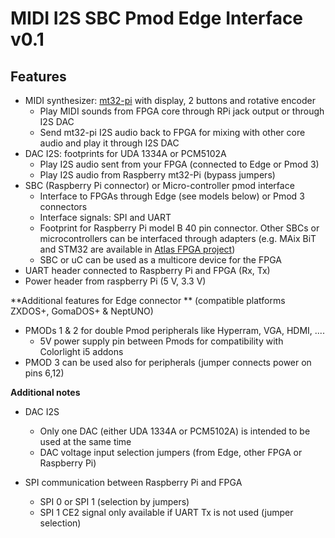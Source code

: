 # MIDI I2S SBC Pmod Edge Interface v0.1

## **Features**

* MIDI synthesizer: [mt32-pi](https://github.com/dwhinham/mt32-pi) with display, 2 buttons and rotative encoder 
  * Play MIDI sounds from FPGA core through RPi jack output or through I2S DAC
  * Send mt32-pi I2S audio back to FPGA for mixing with other core audio and play it through I2S DAC
* DAC I2S: footprints for UDA 1334A or PCM5102A
  * Play I2S audio sent from your FPGA (connected to Edge or Pmod 3)
  * Play I2S audio from Raspberry mt32-Pi (bypass jumpers)
* SBC (Raspberry Pi connector) or Micro-controller pmod interface 
  * Interface to FPGAs through Edge (see models below) or Pmod 3 connectors
  * Interface signals: SPI and UART  
  * Footprint for Raspberry Pi model B 40 pin connector. Other SBCs or microcontrollers can be interfaced through adapters (e.g. MAix BiT and STM32 are available in [Atlas FPGA project](https://github.com/atlasfpga))
  * SBC or uC can be used as a multicore device for the FPGA
* UART header connected to Raspberry Pi and FPGA (Rx, Tx)
* Power header from raspberry Pi (5 V, 3.3 V)


**Additional features for Edge connector ** (compatible platforms ZXDOS+, GomaDOS+ & NeptUNO)

* PMODs 1 & 2 for double Pmod peripherals like Hyperram, VGA, HDMI, .... 
  * 5V power supply pin between Pmods for compatibility with Colorlight i5 addons
* PMOD 3 can be used also for peripherals (jumper connects power on pins 6,12)



**Additional notes**

* DAC I2S 
  * Only one DAC (either UDA 1334A or PCM5102A) is intended to be used at the same time
  * DAC voltage input selection jumpers (from Edge, other FPGA or Raspberry Pi)

* SPI communication between Raspberry Pi and FPGA
  * SPI 0 or SPI 1 (selection by jumpers)
  * SPI 1 CE2 signal only available if UART Tx is not used (jumper selection)



